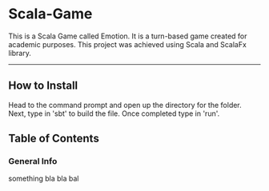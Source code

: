 # Scala-Game
This is a Scala Game called Emotion. It is a turn-based game created for academic purposes. This project was achieved using Scala and ScalaFx library.

***
## How to Install
Head to the command prompt and open up the directory for the folder. Next, type in 'sbt' to build the file. Once completed type in 'run'.

## Table of Contents
<a name="general-info"></a>



### General Info
something bla bla bal

